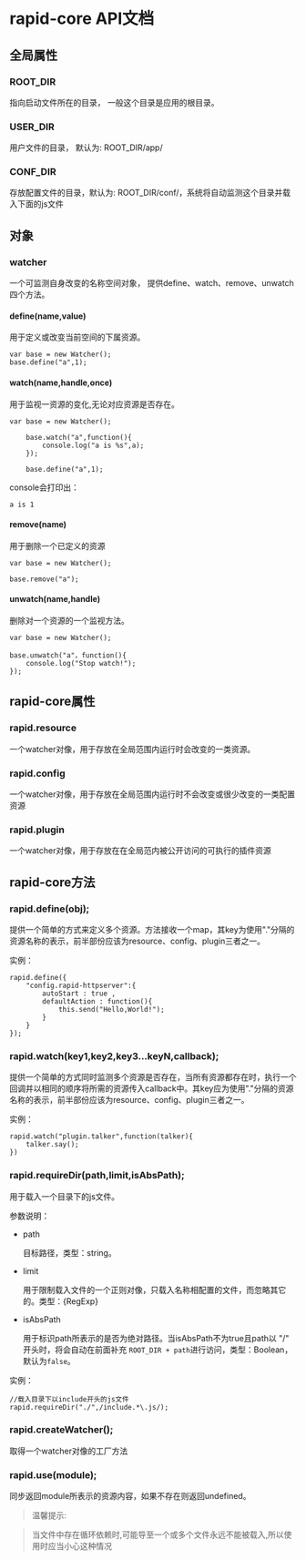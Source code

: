 # rapid-core API文档

## 全局属性

<h3 class="全局属性">ROOT_DIR</h3> 

指向启动文件所在的目录， 一般这个目录是应用的根目录。

<h3 class="全局属性">USER_DIR</h3>

用户文件的目录， 默认为: ROOT_DIR/app/

<h3 class="全局属性">CONF_DIR</h3>

存放配置文件的目录，默认为: ROOT_DIR/conf/，系统将自动监测这个目录并载入下面的js文件


## 对象

<h3 class="对象">watcher</h3>

一个可监测自身改变的名称空间对象， 提供define、watch、remove、unwatch四个方法。

#### define(name,value)

用于定义或改变当前空间的下属资源。

	var base = new Watcher();
	base.define("a",1);
	
#### watch(name,handle,once)

用于监视一资源的变化,无论对应资源是否存在。

	var base = new Watcher();
		
		base.watch("a",function(){
			console.log("a is %s",a);
		});
		
		base.define("a",1);
		
console会打印出：

	a is 1

#### remove(name)

用于删除一个已定义的资源

	var base = new Watcher();
		
	base.remove("a");


#### unwatch(name,handle)

删除对一个资源的一个监视方法。

	var base = new Watcher();
		
	base.unwatch("a"，function(){
		console.log("Stop watch!");
	});

## rapid-core属性

<h3 class="rapid-core属性">rapid.resource</h3>

一个watcher对像，用于存放在全局范围内运行时会改变的一类资源。

<h3 class="rapid-core属性">rapid.config</h3>

一个watcher对像，用于存放在全局范围内运行时不会改变或很少改变的一类配置资源

<h3 class="rapid-core属性">rapid.plugin</h3>

一个watcher对像，用于存放在在全局范内被公开访问的可执行的插件资源
	
## rapid-core方法

<h3 class="rapid-core方法">rapid.define(obj);</h3>

提供一个简单的方式来定义多个资源。方法接收一个map，其key为使用"."分隔的资源名称的表示，前半部份应该为resource、config、plugin三者之一。

实例：

	rapid.define({
    	"config.rapid-httpserver":{
           	autoStart : true ,
        	defaultAction : function(){
            	this.send("Hello,World!");
        	}
    	}
	});
	
<h3 class="rapid-core方法">rapid.watch(key1,key2,key3...keyN,callback);</h3>

提供一个简单的方式同时监测多个资源是否存在，当所有资源都存在时，执行一个回调并以相同的顺序将所需的资源传入callback中。其key应为使用"."分隔的资源名称的表示，前半部份应该为resource、config、plugin三者之一。

实例：

 	rapid.watch("plugin.talker",function(talker){
     	talker.say();
 	})

<h3 class="rapid-core方法">rapid.requireDir(path,limit,isAbsPath);</h3>

用于载入一个目录下的js文件。

参数说明：

* path 

	目标路径，类型：string。

* limit
	
	用于限制载入文件的一个正则对像，只载入名称相配置的文件，而忽略其它的。类型：{RegExp}

* isAbsPath 
	
	用于标识path所表示的是否为绝对路径。当isAbsPath不为true且path以 "/" 开头时，将会自动在前面补充 `ROOT_DIR + path`进行访问，类型：Boolean，默认为`false`。
	
实例：

	//载入目录下以include开头的js文件
	rapid.requireDir("./",/include.*\.js/);


<h3 class="rapid-core方法">rapid.createWatcher();</h3>

取得一个watcher对像的工厂方法



<h3 class="rapid-core方法">rapid.use(module);</h3>

同步返回module所表示的资源内容，如果不存在则返回undefined。

>温馨提示: 

>当文件中存在循环依赖时,可能导至一个或多个文件永远不能被载入,所以使用时应当小心这种情况
